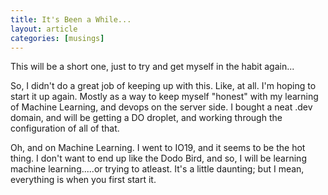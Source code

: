 ```yaml
---
title: It's Been a While...
layout: article
categories: [musings]
---
```


This will be a short one, just to try and get myself in the habit again...

So, I didn't do a great job of keeping up with this.  Like, at all.  I'm hoping to start it up again.  Mostly as a way to keep myself "honest" with my learning of Machine Learning, and devops on the server side.  I bought a neat .dev domain, and will be getting a DO droplet, and working through the configuration of all of that.

Oh, and on Machine Learning. I went to IO19, and it seems to be the hot thing.  I don't want to end up like the Dodo Bird, and so, I will be learning machine learning.....or trying to atleast.  It's a little daunting; but I mean, everything is when you first start it.